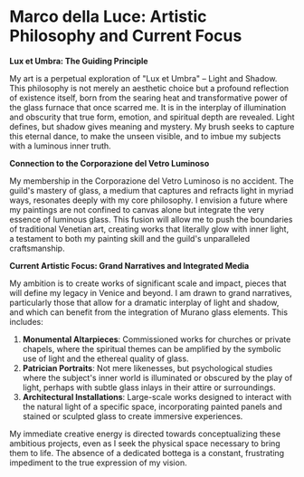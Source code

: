 # Marco della Luce: Artistic Philosophy and Current Focus

**Lux et Umbra: The Guiding Principle**

My art is a perpetual exploration of "Lux et Umbra" – Light and Shadow. This philosophy is not merely an aesthetic choice but a profound reflection of existence itself, born from the searing heat and transformative power of the glass furnace that once scarred me. It is in the interplay of illumination and obscurity that true form, emotion, and spiritual depth are revealed. Light defines, but shadow gives meaning and mystery. My brush seeks to capture this eternal dance, to make the unseen visible, and to imbue my subjects with a luminous inner truth.

**Connection to the Corporazione del Vetro Luminoso**

My membership in the Corporazione del Vetro Luminoso is no accident. The guild's mastery of glass, a medium that captures and refracts light in myriad ways, resonates deeply with my core philosophy. I envision a future where my paintings are not confined to canvas alone but integrate the very essence of luminous glass. This fusion will allow me to push the boundaries of traditional Venetian art, creating works that literally glow with inner light, a testament to both my painting skill and the guild's unparalleled craftsmanship.

**Current Artistic Focus: Grand Narratives and Integrated Media**

My ambition is to create works of significant scale and impact, pieces that will define my legacy in Venice and beyond. I am drawn to grand narratives, particularly those that allow for a dramatic interplay of light and shadow, and which can benefit from the integration of Murano glass elements. This includes:

1.  **Monumental Altarpieces**: Commissioned works for churches or private chapels, where the spiritual themes can be amplified by the symbolic use of light and the ethereal quality of glass.
2.  **Patrician Portraits**: Not mere likenesses, but psychological studies where the subject's inner world is illuminated or obscured by the play of light, perhaps with subtle glass inlays in their attire or surroundings.
3.  **Architectural Installations**: Large-scale works designed to interact with the natural light of a specific space, incorporating painted panels and stained or sculpted glass to create immersive experiences.

My immediate creative energy is directed towards conceptualizing these ambitious projects, even as I seek the physical space necessary to bring them to life. The absence of a dedicated bottega is a constant, frustrating impediment to the true expression of my vision.
